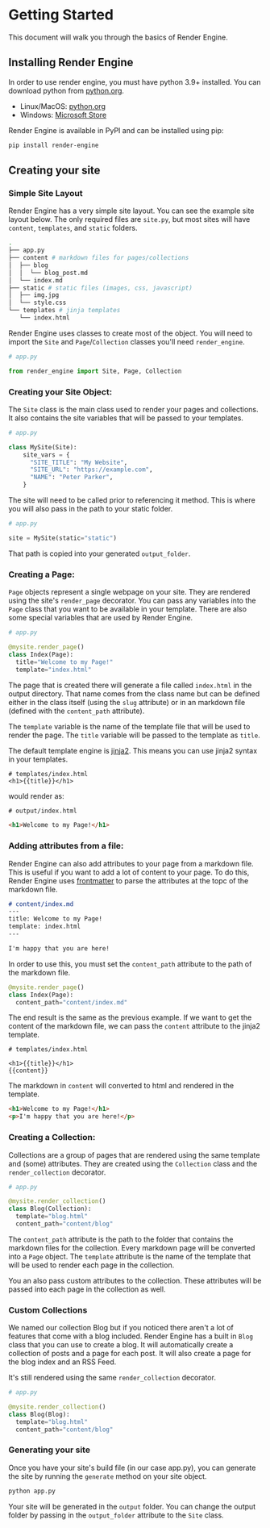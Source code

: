 # Getting Started
This document will walk you through the basics of Render Engine.

## Installing Render Engine

In order to use render engine, you must have python 3.9+ installed. You can download python from [python.org](https://python.org).

- Linux/MacOS: [python.org](https://python.org)
- Windows: [Microsoft Store](https://apps.microsoft.com/store/detail/python-311/9NRWMJP3717K)

Render Engine is available in PyPI and can be installed using pip:

```bash
pip install render-engine
```

## Creating your site

### Simple Site Layout
Render Engine has a very simple site layout. You can see the example site layout below. The only required files are `site.py`, but most sites will have `content`, `templates`, and `static` folders.

```bash
.
├── app.py
├── content # markdown files for pages/collections
│  ├── blog
│  │  └── blog_post.md
│  └── index.md
├── static # static files (images, css, javascript)
│  ├── img.jpg
│  └── style.css
└── templates # jinja templates
   └── index.html
```


Render Engine uses classes to create most of the object. You will need to import the `Site` and `Page`/`Collection` classes you'll need `render_engine`.

```python
# app.py

from render_engine import Site, Page, Collection
```

### Creating your Site Object:

The `Site` class is the main class used to render your pages and collections. It also contains the site variables that will be passed to your templates.

```python
# app.py

class MySite(Site):
    site_vars = {
      "SITE_TITLE": "My Website",
      "SITE_URL": "https://example.com",
      "NAME": "Peter Parker",
    }
```

The site will need to be called prior to referencing it method. This is where you will also pass in the path to your static folder.

```python
# app.py

site = MySite(static="static")

```

That path is copied into your generated `output_folder`.

### Creating a Page:

`Page` objects represent a single webpage on your site. They are rendered using the site's `render_page` decorator. You can pass any variables into the `Page` class that you want to be available in your template. There are also some special variables that are used by Render Engine.

```python
# app.py

@mysite.render_page()
class Index(Page):
  title="Welcome to my Page!"
  template="index.html"
```

The page that is created there will generate a file called `index.html` in the output directory. That name comes from the class name but can be defined either in the class itself (using the `slug` attribute) or in an markdown file (defined with the `content_path` attribute).

The `template` variable is the name of the template file that will be used to render the page. The `title` variable will be passed to the template as `title`.

The default template engine is [jinja2](https://jinja.palletsprojects.com/en/3.0.x/). This means you can use jinja2 syntax in your templates.

```jinja2
# templates/index.html
<h1>{{title}}</h1>
```

would render as:

```html
# output/index.html

<h1>Welcome to my Page!</h1>
```

### Adding attributes from a file:
Render Engine can also add attributes to your page from a markdown file. This is useful if you want to add a lot of content to your page. To do this, Render Engine uses [frontmatter](https://pypi.org/project/python-frontmatter/) to parse the attributes at the topc of the markdown file.

```markdown
# content/index.md
---
title: Welcome to my Page!
template: index.html
---

I'm happy that you are here!
```

In order to use this, you must set the `content_path` attribute to the path of the markdown file.

```python
@mysite.render_page()
class Index(Page):
  content_path="content/index.md"
```

The end result is the same as the previous example. If we want to get the content of the markdown file, we can pass the `content` attribute to the jinja2 template.

```jinja2
# templates/index.html

<h1>{{title}}</h1>
{{content}}
```
The markdown in `content` will converted to html and rendered in the template.

```html
<h1>Welcome to my Page!</h1>
<p>I'm happy that you are here!</p>
```

### Creating a Collection:
Collections are a group of pages that are rendered using the same template and (some) attributes. They are created using the `Collection` class and the `render_collection` decorator.

```python
# app.py

@mysite.render_collection()
class Blog(Collection):
  template="blog.html"
  content_path="content/blog"
```

The `content_path` attribute is the path to the folder that contains the markdown files for the collection. Every markdown page will be converted into a `Page` object. The `template` attribute is the name of the template that will be used to render each page in the collection.

You an also pass custom attributes to the collection. These attributes will be passed into each page in the collection as well.

### Custom Collections

We named our collection Blog but if you noticed there aren't a lot of features that come with a blog included. Render Engine has a built in `Blog` class that you can use to create a blog. It will automatically create a collection of posts and a page for each post. It will also create a page for the blog index and an RSS Feed.

It's still rendered using the same `render_collection` decorator.

```python
# app.py

@mysite.render_collection()
class Blog(Blog):
  template="blog.html"
  content_path="content/blog"
```

### Generating your site

Once you have your site's build file (in our case app.py), you can generate the site by running the `generate` method on your site object.

```bash
python app.py
```

Your site will be generated in the `output` folder. You can change the output folder by passing in the `output_folder` attribute to the `Site` class.
